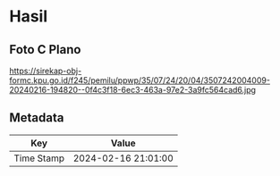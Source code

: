 # Hasil

## Foto C Plano

https://sirekap-obj-formc.kpu.go.id/f245/pemilu/ppwp/35/07/24/20/04/3507242004009-20240216-194820--0f4c3f18-6ec3-463a-97e2-3a9fc564cad6.jpg


## Metadata

| Key        | Value               |
| ---------- | ------------------- |
| Time Stamp | 2024-02-16 21:01:00 |



